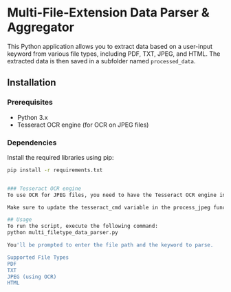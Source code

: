 # Multi-File-Extension Data Parser & Aggregator

This Python application allows you to extract data based on a user-input keyword from various file types, including PDF, TXT, JPEG, and HTML. The extracted data is then saved in a subfolder named `processed_data`.

## Installation

### Prerequisites

- Python 3.x
- Tesseract OCR engine (for OCR on JPEG files)

### Dependencies

Install the required libraries using pip:

```bash
pip install -r requirements.txt


### Tesseract OCR engine
To use OCR for JPEG files, you need to have the Tesseract OCR engine installed on your system. You can find the installation instructions here: https://github.com/tesseract-ocr/tesseract

Make sure to update the tesseract_cmd variable in the process_jpeg function with the correct path to the Tesseract executable on your system.

## Usage
To run the script, execute the following command:
python multi_filetype_data_parser.py

You'll be prompted to enter the file path and the keyword to parse.

Supported File Types
PDF
TXT
JPEG (using OCR)
HTML
